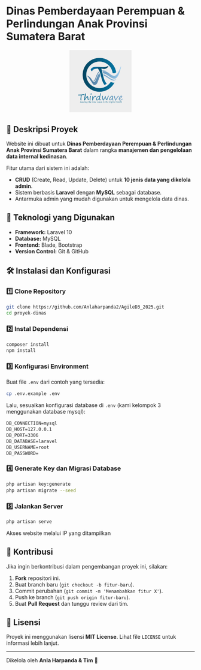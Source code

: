 # Dinas Pemberdayaan Perempuan & Perlindungan Anak Provinsi Sumatera Barat

<p align="center">
  <img src="assets/logo/logo.png" width="33%">
</p>

## 📌 Deskripsi Proyek
Website ini dibuat untuk **Dinas Pemberdayaan Perempuan & Perlindungan Anak Provinsi Sumatera Barat** dalam rangka **manajemen dan pengelolaan data internal kedinasan**. 

Fitur utama dari sistem ini adalah:
- **CRUD** (Create, Read, Update, Delete) untuk **10 jenis data yang dikelola admin**.
- Sistem berbasis **Laravel** dengan **MySQL** sebagai database.
- Antarmuka admin yang mudah digunakan untuk mengelola data dinas.

## 🚀 Teknologi yang Digunakan
- **Framework:** Laravel 10
- **Database:** MySQL
- **Frontend:** Blade, Bootstrap
- **Version Control:** Git & GitHub

## 🛠️ Instalasi dan Konfigurasi
### 1️⃣ Clone Repository
```bash
git clone https://github.com/Anlaharpanda2/AgileD3_2025.git
cd proyek-dinas
```

### 2️⃣ Instal Dependensi
```bash
composer install
npm install
```

### 3️⃣ Konfigurasi Environment
Buat file `.env` dari contoh yang tersedia:
```bash
cp .env.example .env
```
Lalu, sesuaikan konfigurasi database di `.env` (kami kelompok 3 menggunakan database mysql):
```env
DB_CONNECTION=mysql
DB_HOST=127.0.0.1
DB_PORT=3306
DB_DATABASE=laravel
DB_USERNAME=root
DB_PASSWORD=
```

### 4️⃣ Generate Key dan Migrasi Database
```bash
php artisan key:generate
php artisan migrate --seed
```

### 5️⃣ Jalankan Server
```bash
php artisan serve
```
Akses website melalui IP yang ditampilkan

## 🤝 Kontribusi
Jika ingin berkontribusi dalam pengembangan proyek ini, silakan:
1. **Fork** repositori ini.
2. Buat branch baru (`git checkout -b fitur-baru`).
3. Commit perubahan (`git commit -m 'Menambahkan fitur X'`).
4. Push ke branch (`git push origin fitur-baru`).
5. Buat **Pull Request** dan tunggu review dari tim.

## 📜 Lisensi
Proyek ini menggunakan lisensi **MIT License**. Lihat file `LICENSE` untuk informasi lebih lanjut.

---

Dikelola oleh **Anla Harpanda & Tim** 🎯
